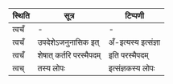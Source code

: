 | स्थिति | सूत्र | टिप्पणी |
| ----- | ------- | ------ |
| त्वचँ | - | - |
| त्वचँ | उपदेशेऽजनुनासिक इत् | अँ-इत्यस्य इत्संज्ञा |
| त्वचँ | शेषात् कर्तरि परस्मैपदम् | इति परस्मैपदम् |
| त्वच् | तस्य लोपः | इत्संज्ञकस्य लोपः |

